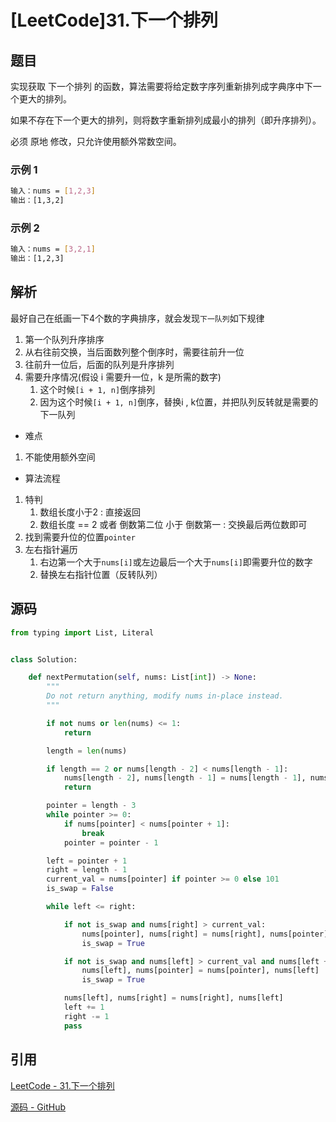 # [LeetCode]31.下一个排列

## 题目

实现获取 下一个排列 的函数，算法需要将给定数字序列重新排列成字典序中下一个更大的排列。

如果不存在下一个更大的排列，则将数字重新排列成最小的排列（即升序排列）。

必须 原地 修改，只允许使用额外常数空间。

### 示例 1

```bash
输入：nums = [1,2,3]
输出：[1,3,2]
```

### 示例 2

```bash
输入：nums = [3,2,1]
输出：[1,2,3]
```

## 解析

最好自己在纸画一下4个数的字典排序，就会发现`下一队列`如下规律

1. 第一个队列升序排序
2. 从右往前交换，当后面数列整个倒序时，需要往前升一位
3. 往前升一位后，后面的队列是升序排列
4. 需要升序情况(假设 i 需要升一位，k 是所需的数字)
   1. 这个时候`[i + 1, n]`倒序排列
   2. 因为这个时候`[i + 1, n]`倒序，替换i , k位置，并把队列反转就是需要的下一队列

- 难点

1. 不能使用额外空间

- 算法流程

1. 特判
   1. 数组长度小于2 : 直接返回
   2. 数组长度 == 2 或者 倒数第二位 小于 倒数第一 : 交换最后两位数即可
2. 找到需要升位的位置`pointer`
3. 左右指针遍历
   1. 右边第一个大于`nums[i]`或左边最后一个大于`nums[i]`即需要升位的数字
   2. 替换左右指针位置（反转队列）

## 源码

```py
from typing import List, Literal


class Solution:

    def nextPermutation(self, nums: List[int]) -> None:
        """
        Do not return anything, modify nums in-place instead.
        """

        if not nums or len(nums) <= 1:
            return

        length = len(nums)

        if length == 2 or nums[length - 2] < nums[length - 1]:
            nums[length - 2], nums[length - 1] = nums[length - 1], nums[length - 2]
            return

        pointer = length - 3
        while pointer >= 0:
            if nums[pointer] < nums[pointer + 1]:
                break
            pointer = pointer - 1

        left = pointer + 1
        right = length - 1
        current_val = nums[pointer] if pointer >= 0 else 101
        is_swap = False

        while left <= right:

            if not is_swap and nums[right] > current_val:
                nums[pointer], nums[right] = nums[right], nums[pointer]
                is_swap = True

            if not is_swap and nums[left] > current_val and nums[left + 1] <= current_val:
                nums[left], nums[pointer] = nums[pointer], nums[left]
                is_swap = True

            nums[left], nums[right] = nums[right], nums[left]
            left += 1
            right -= 1
            pass
```

## 引用

[LeetCode - 31.下一个排列](https://leetcode-cn.com/problems/next-permutation/)

[源码 - GitHub](https://github.com/WilsonPan/leetcode/blob/main/31.%E4%B8%8B%E4%B8%80%E4%B8%AA%E6%8E%92%E5%88%97.py)
